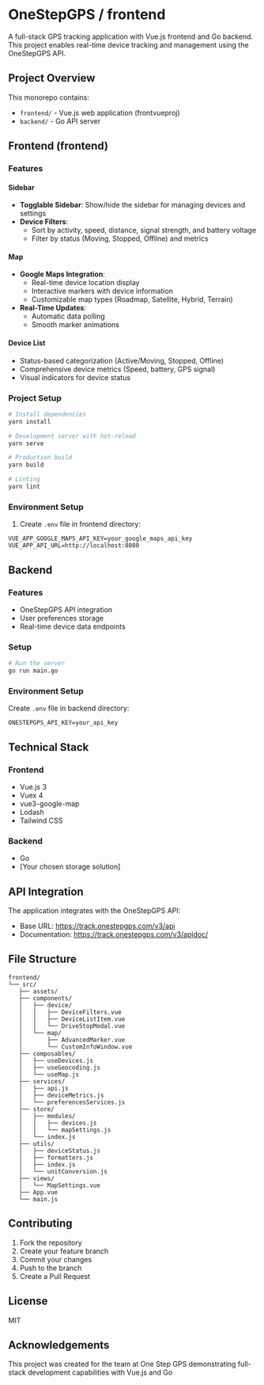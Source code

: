 
# OneStepGPS / frontend

A full-stack GPS tracking application with Vue.js frontend and Go backend. This project enables real-time device tracking and management using the OneStepGPS API.

## Project Overview
This monorepo contains:
- `frontend/` - Vue.js web application (frontvueproj)
- `backend/` - Go API server

## Frontend (frontend)

### Features
#### Sidebar
- **Togglable Sidebar**: Show/hide the sidebar for managing devices and settings
- **Device Filters**:
  - Sort by activity, speed, distance, signal strength, and battery voltage
  - Filter by status (Moving, Stopped, Offline) and metrics

#### Map
- **Google Maps Integration**:
  - Real-time device location display
  - Interactive markers with device information
  - Customizable map types (Roadmap, Satellite, Hybrid, Terrain)
- **Real-Time Updates**:
  - Automatic data polling
  - Smooth marker animations

#### Device List
- Status-based categorization (Active/Moving, Stopped, Offline)
- Comprehensive device metrics (Speed, battery, GPS signal)
- Visual indicators for device status

### Project Setup
```bash
# Install dependencies
yarn install

# Development server with hot-reload
yarn serve

# Production build
yarn build

# Linting
yarn lint
```

### Environment Setup
1. Create `.env` file in frontend directory:
```env
VUE_APP_GOOGLE_MAPS_API_KEY=your_google_maps_api_key
VUE_APP_API_URL=http://localhost:8080
```

## Backend

### Features
- OneStepGPS API integration
- User preferences storage
- Real-time device data endpoints

### Setup
```bash
# Run the server
go run main.go
```

### Environment Setup
Create `.env` file in backend directory:
```env
ONESTEPGPS_API_KEY=your_api_key
```

## Technical Stack
### Frontend
- Vue.js 3
- Vuex 4
- vue3-google-map
- Lodash
- Tailwind CSS

### Backend
- Go
- [Your chosen storage solution]

## API Integration
The application integrates with the OneStepGPS API:
- Base URL: https://track.onestepgps.com/v3/api
- Documentation: https://track.onestepgps.com/v3/apidoc/

## File Structure
```
frontend/
└── src/
   ├── assets/
   ├── components/
   │   ├── device/
   │   │   ├── DeviceFilters.vue
   │   │   ├── DeviceListItem.vue
   │   │   └── DriveStopModal.vue
   │   └── map/
   │       ├── AdvancedMarker.vue
   │       └── CustomInfoWindow.vue
   ├── composables/
   │   ├── useDevices.js
   │   ├── useGeocoding.js
   │   └── useMap.js
   ├── services/
   │   ├── api.js
   │   ├── deviceMetrics.js
   │   └── preferencesServices.js
   ├── store/
   │   ├── modules/
   │   │   ├── devices.js
   │   │   └── mapSettings.js
   │   └── index.js
   ├── utils/
   │   ├── deviceStatus.js
   │   ├── formatters.js
   │   ├── index.js
   │   └── unitConversion.js
   ├── views/
   │   └── MapSettings.vue
   ├── App.vue
   └── main.js
```

## Contributing
1. Fork the repository
2. Create your feature branch
3. Commit your changes
4. Push to the branch
5. Create a Pull Request

## License
MIT

## Acknowledgements
This project was created for the team at One Step GPS demonstrating full-stack development capabilities with Vue.js and Go
